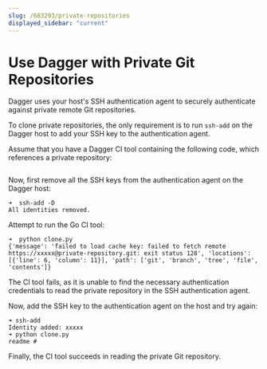 ```yaml
---
slug: /683293/private-repositories
displayed_sidebar: "current"
---
```


# Use Dagger with Private Git Repositories

Dagger uses your host's SSH authentication agent to securely authenticate against private remote Git repositories.

To clone private repositories, the only requirement is to run `ssh-add` on the Dagger host to add your SSH key to the authentication agent.

Assume that you have a Dagger CI tool containing the following code, which references a private repository:

```python file=../snippets/private-repositories/clone.py
```

Now, first remove all the SSH keys from the authentication agent on the Dagger host:

```shell
➜  ssh-add -D
All identities removed.
```

Attempt to run the Go CI tool:

```shell
➜  python clone.py
{'message': 'failed to load cache key: failed to fetch remote https://xxxxx@private-repository.git: exit status 128', 'locations': [{'line': 6, 'column': 11}], 'path': ['git', 'branch', 'tree', 'file', 'contents']}
```

The CI tool fails, as it is unable to find the necessary authentication credentials to read the private repository in the SSH authentication agent.

Now, add the SSH key to the authentication agent on the host and try again:

```shell
➜ ssh-add
Identity added: xxxxx
➜ python clone.py
readme #
```

Finally, the CI tool succeeds in reading the private Git repository.
